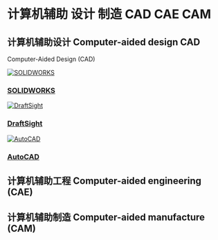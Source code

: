 # 计算机辅助 设计 制造 CAD CAE CAM

## 计算机辅助设计 Computer-aided design CAD

Computer-Aided Design (CAD)

[![SOLIDWORKS](https://media.trustradius.com/product-logos/Cm/IA/FF3F17FGM8OJ-180x180.PNG)](https://www.trustradius.com/products/solidworks/reviews)

### [SOLIDWORKS](https://www.trustradius.com/products/solidworks/reviews)



[![DraftSight](https://media.trustradius.com/product-logos/rN/iD/IMMSXO48PVE7-180x180.JPEG)](https://www.trustradius.com/products/draftsight/reviews)

### [DraftSight](https://www.trustradius.com/products/draftsight/reviews)



[![AutoCAD](https://media.trustradius.com/product-logos/tB/5D/MZMPPGUFXTC3-180x180.JPEG)](https://www.trustradius.com/products/autocad/reviews)

### [AutoCAD](https://www.trustradius.com/products/autocad/reviews)







## 计算机辅助工程 Computer-aided engineering (CAE)



## 计算机辅助制造 Computer-aided manufacture (CAM)

